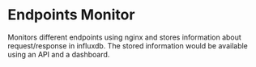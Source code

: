 # Endpoints Monitor
Monitors different endpoints using nginx and stores information about request/response in influxdb. The stored information would be available using an API and a dashboard.
